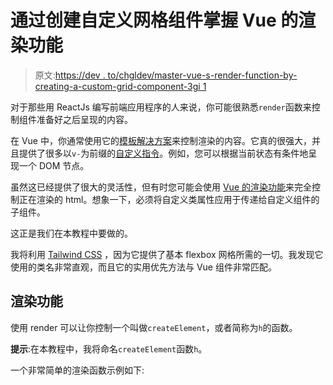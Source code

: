 # 通过创建自定义网格组件掌握 Vue 的渲染功能

> 原文:[https://dev . to/chgldev/master-vue-s-render-function-by-creating-a-custom-grid-component-3gi 1](https://dev.to/chgldev/master-vue-s-render-function-by-creating-a-custom-grid-component-3gi1)

对于那些用 ReactJs 编写前端应用程序的人来说，你可能很熟悉`render`函数来控制组件准备好之后呈现的内容。

在 Vue 中，你通常使用它的[模板解决方案](https://vuejs.org/v2/guide/syntax.html)来控制渲染的内容。它真的很强大，并且提供了很多以`v-`为前缀的[自定义指令](https://vuejs.org/v2/guide/syntax.html)。例如，您可以根据当前状态有条件地呈现一个 DOM 节点。

虽然这已经提供了很大的灵活性，但有时您可能会使用 [Vue 的渲染功能](https://vuejs.org/v2/guide/render-function.html)来完全控制正在渲染的 html。想象一下，必须将自定义类属性应用于传递给自定义组件的子组件。

这正是我们在本教程中要做的。

我将利用 [Tailwind CSS](https://tailwindcss.com/docs/what-is-tailwind/) ，因为它提供了基本 flexbox 网格所需的一切。我发现它使用的类名非常直观，而且它的实用优先方法与 Vue 组件非常匹配。

## [](#the-render%C2%A0function)渲染功能

使用 render 可以让你控制一个叫做`createElement`，或者简称为`h`的函数。

**提示**:在本教程中，我将命名`createElement`函数`h`。

一个非常简单的渲染函数示例如下: